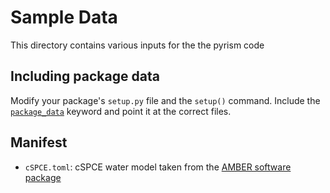 # Sample Data

This directory contains various inputs for the the pyrism code

## Including package data

Modify your package's `setup.py` file and the `setup()` command. Include the 
[`package_data`](http://setuptools.readthedocs.io/en/latest/setuptools.html#basic-use) keyword and point it at the 
correct files.

## Manifest

* `cSPCE.toml`: cSPCE water model taken from the [AMBER software package](https://ambermd.org/index.php)
